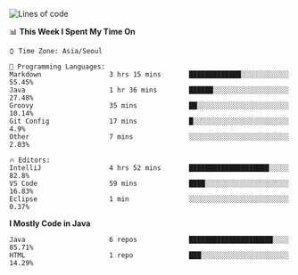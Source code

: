<!--START_SECTION:waka-->
![Lines of code](https://img.shields.io/badge/From%20Hello%20World%20I%27ve%20Written-230757%20lines%20of%20code-blue)

📊 **This Week I Spent My Time On** 

```text
⌚︎ Time Zone: Asia/Seoul

💬 Programming Languages: 
Markdown                 3 hrs 15 mins       █████████████░░░░░░░░░░░░   55.45% 
Java                     1 hr 36 mins        ██████░░░░░░░░░░░░░░░░░░░   27.48% 
Groovy                   35 mins             ██░░░░░░░░░░░░░░░░░░░░░░░   10.14% 
Git Config               17 mins             █░░░░░░░░░░░░░░░░░░░░░░░░   4.9% 
Other                    7 mins              ░░░░░░░░░░░░░░░░░░░░░░░░░   2.03%

🔥 Editors: 
IntelliJ                 4 hrs 52 mins       ████████████████████░░░░░   82.8% 
VS Code                  59 mins             ████░░░░░░░░░░░░░░░░░░░░░   16.83% 
Eclipse                  1 min               ░░░░░░░░░░░░░░░░░░░░░░░░░   0.37%

```

**I Mostly Code in Java** 

```text
Java                     6 repos             █████████████████████░░░░   85.71% 
HTML                     1 repo              ███░░░░░░░░░░░░░░░░░░░░░░   14.29%

```



<!--END_SECTION:waka-->
<!--
**cgkim449/cgkim449** is a ✨ _special_ ✨ repository because its `README.md` (this file) appears on your GitHub profile.

Here are some ideas to get you started:

- 🔭 I’m currently working on ...
- 🌱 I’m currently learning ...
- 👯 I’m looking to collaborate on ...
- 🤔 I’m looking for help with ...
- 💬 Ask me about ...
- 📫 How to reach me: ...
- 😄 Pronouns: ...
- ⚡ Fun fact: ...
-->
